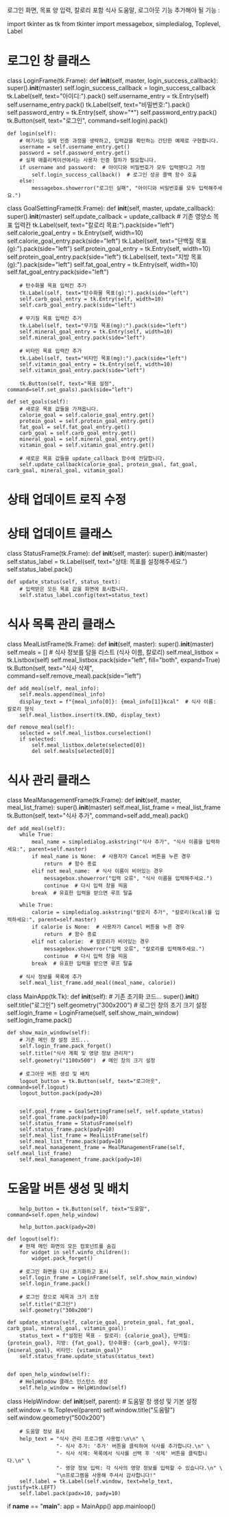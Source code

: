 로그인 화면, 목표 양 입력, 칼로리 포함 식사 도움말, 로그아웃 기능 
추가해야 될 기능 : 






























import tkinter as tk
from tkinter import messagebox, simpledialog, Toplevel, Label

# 로그인 창 클래스
class LoginFrame(tk.Frame):
    def __init__(self, master, login_success_callback):
        super().__init__(master)
        self.login_success_callback = login_success_callback
        tk.Label(self, text="아이디:").pack()
        self.username_entry = tk.Entry(self)
        self.username_entry.pack()
        tk.Label(self, text="비밀번호:").pack()
        self.password_entry = tk.Entry(self, show="*")
        self.password_entry.pack()
        tk.Button(self, text="로그인", command=self.login).pack()

    def login(self):
        # 여기서는 실제 인증 과정을 생략하고, 입력값을 확인하는 간단한 예제로 구현합니다.
        username = self.username_entry.get()
        password = self.password_entry.get()
        # 실제 애플리케이션에서는 사용자 인증 절차가 필요합니다.
        if username and password:  # 아이디와 비밀번호가 모두 입력됐다고 가정
            self.login_success_callback()  # 로그인 성공 콜백 함수 호출
        else:
            messagebox.showerror("로그인 실패", "아이디와 비밀번호를 모두 입력해주세요.")

class GoalSettingFrame(tk.Frame):
    def __init__(self, master, update_callback):
        super().__init__(master)
        self.update_callback = update_callback
        # 기존 영양소 목표 입력칸
        tk.Label(self, text="칼로리 목표:").pack(side="left")
        self.calorie_goal_entry = tk.Entry(self, width=10)
        self.calorie_goal_entry.pack(side="left")
        tk.Label(self, text="단백질 목표(g):").pack(side="left")
        self.protein_goal_entry = tk.Entry(self, width=10)
        self.protein_goal_entry.pack(side="left")
        tk.Label(self, text="지방 목표(g):").pack(side="left")
        self.fat_goal_entry = tk.Entry(self, width=10)
        self.fat_goal_entry.pack(side="left")
        
        # 탄수화물 목표 입력칸 추가
        tk.Label(self, text="탄수화물 목표(g):").pack(side="left")
        self.carb_goal_entry = tk.Entry(self, width=10)
        self.carb_goal_entry.pack(side="left")
        
        # 무기질 목표 입력칸 추가
        tk.Label(self, text="무기질 목표(mg):").pack(side="left")
        self.mineral_goal_entry = tk.Entry(self, width=10)
        self.mineral_goal_entry.pack(side="left")
        
        # 비타민 목표 입력칸 추가
        tk.Label(self, text="비타민 목표(mg):").pack(side="left")
        self.vitamin_goal_entry = tk.Entry(self, width=10)
        self.vitamin_goal_entry.pack(side="left")
        
        tk.Button(self, text="목표 설정", command=self.set_goals).pack(side="left")

    def set_goals(self):
        # 새로운 목표 값들을 가져옵니다.
        calorie_goal = self.calorie_goal_entry.get()
        protein_goal = self.protein_goal_entry.get()
        fat_goal = self.fat_goal_entry.get()
        carb_goal = self.carb_goal_entry.get()
        mineral_goal = self.mineral_goal_entry.get()
        vitamin_goal = self.vitamin_goal_entry.get()
        
        # 새로운 목표 값들을 update_callback 함수에 전달합니다.
        self.update_callback(calorie_goal, protein_goal, fat_goal, carb_goal, mineral_goal, vitamin_goal)

# 상태 업데이트 로직 수정

# 상태 업데이트 클래스
class StatusFrame(tk.Frame):
    def __init__(self, master):
        super().__init__(master)
        self.status_label = tk.Label(self, text="상태: 목표를 설정해주세요.")
        self.status_label.pack()

    def update_status(self, status_text):
        # 입력받은 모든 목표 값을 화면에 표시합니다.
        self.status_label.config(text=status_text)

# 식사 목록 관리 클래스
class MealListFrame(tk.Frame):
    def __init__(self, master):
        super().__init__(master)
        self.meals = []  # 식사 정보를 담을 리스트 (식사 이름, 칼로리)
        self.meal_listbox = tk.Listbox(self)
        self.meal_listbox.pack(side="left", fill="both", expand=True)
        tk.Button(self, text="식사 삭제", command=self.remove_meal).pack(side="left")

    def add_meal(self, meal_info):
        self.meals.append(meal_info)
        display_text = f"{meal_info[0]}: {meal_info[1]}kcal"  # 식사 이름: 칼로리 형식
        self.meal_listbox.insert(tk.END, display_text)

    def remove_meal(self):
        selected = self.meal_listbox.curselection()
        if selected:
            self.meal_listbox.delete(selected[0])
            del self.meals[selected[0]]

# 식사 관리 클래스
class MealManagementFrame(tk.Frame):
    def __init__(self, master, meal_list_frame):
        super().__init__(master)
        self.meal_list_frame = meal_list_frame
        tk.Button(self, text="식사 추가", command=self.add_meal).pack()

    def add_meal(self):
        while True:
            meal_name = simpledialog.askstring("식사 추가", "식사 이름을 입력하세요:", parent=self.master)
            if meal_name is None:  # 사용자가 Cancel 버튼을 누른 경우
                return  # 함수 종료
            elif not meal_name:  # 식사 이름이 비어있는 경우
                messagebox.showerror("입력 오류", "식사 이름을 입력해주세요.")
                continue  # 다시 입력 창을 띄움
            break  # 유효한 입력을 받으면 루프 탈출
        
        while True:
            calorie = simpledialog.askstring("칼로리 추가", "칼로리(kcal)를 입력하세요:", parent=self.master)
            if calorie is None:  # 사용자가 Cancel 버튼을 누른 경우
                return  # 함수 종료
            elif not calorie:  # 칼로리가 비어있는 경우
                messagebox.showerror("입력 오류", "칼로리를 입력해주세요.")
                continue  # 다시 입력 창을 띄움
            break  # 유효한 입력을 받으면 루프 탈출
        
        # 식사 정보를 목록에 추가
        self.meal_list_frame.add_meal((meal_name, calorie))



class MainApp(tk.Tk):
    def __init__(self):
        # 기존 초기화 코드...
        super().__init__()
        self.title("로그인")
        self.geometry("300x200")  # 로그인 창의 초기 크기 설정
        self.login_frame = LoginFrame(self, self.show_main_window)
        self.login_frame.pack()

    def show_main_window(self):
        # 기존 메인 창 설정 코드...
        self.login_frame.pack_forget()
        self.title("식사 계획 및 영양 정보 관리자")
        self.geometry("1100x500")  # 메인 창의 크기 설정

        # 로그아웃 버튼 생성 및 배치
        logout_button = tk.Button(self, text="로그아웃", command=self.logout)
        logout_button.pack(pady=20)


        self.goal_frame = GoalSettingFrame(self, self.update_status)
        self.goal_frame.pack(pady=10)
        self.status_frame = StatusFrame(self)
        self.status_frame.pack(pady=10)
        self.meal_list_frame = MealListFrame(self)
        self.meal_list_frame.pack(pady=10)
        self.meal_management_frame = MealManagementFrame(self, self.meal_list_frame)
        self.meal_management_frame.pack(pady=10)



# 도움말 버튼 생성 및 배치
        help_button = tk.Button(self, text="도움말", command=self.open_help_window)

        help_button.pack(pady=20)

    def logout(self):
        # 현재 메인 화면의 모든 컴포넌트를 숨김
        for widget in self.winfo_children():
            widget.pack_forget()
        
        # 로그인 화면을 다시 초기화하고 표시
        self.login_frame = LoginFrame(self, self.show_main_window)
        self.login_frame.pack()
        
        # 로그인 창으로 제목과 크기 조정
        self.title("로그인")
        self.geometry("300x200")

    def update_status(self, calorie_goal, protein_goal, fat_goal, carb_goal, mineral_goal, vitamin_goal):
        status_text = f"설정된 목표 - 칼로리: {calorie_goal}, 단백질: {protein_goal}, 지방: {fat_goal}, 탄수화물: {carb_goal}, 무기질: {mineral_goal}, 비타민: {vitamin_goal}"
        self.status_frame.update_status(status_text)


    def open_help_window(self):
        # HelpWindow 클래스 인스턴스 생성
        self.help_window = HelpWindow(self)




class HelpWindow:
    def __init__(self, parent):
        # 도움말 창 생성 및 기본 설정
        self.window = tk.Toplevel(parent)
        self.window.title("도움말")
        self.window.geometry("500x200")

        # 도움말 정보 표시
        help_text = "식사 관리 프로그램 사용법:\n\n" \
                    "- 식사 추가: '추가' 버튼을 클릭하여 식사를 추가합니다.\n" \
                    "- 식사 삭제: 목록에서 식사를 선택 후 '삭제' 버튼을 클릭합니다.\n" \
                    "- 영양 정보 입력: 각 식사의 영양 정보를 입력할 수 있습니다.\n" \
                    "\n프로그램을 사용해 주셔서 감사합니다!"
        self.label = tk.Label(self.window, text=help_text, justify=tk.LEFT)
        self.label.pack(padx=10, pady=10)


if __name__ == "__main__":
    app = MainApp()
    app.mainloop()

